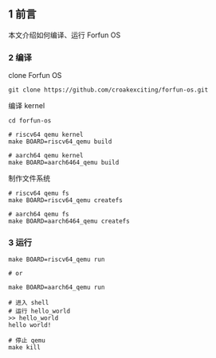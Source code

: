 ## 1 前言

本文介绍如何编译、运行 Forfun OS

### 2 编译

clone Forfun OS

```
git clone https://github.com/croakexciting/forfun-os.git

```

编译 kernel

```
cd forfun-os

# riscv64 qemu kernel
make BOARD=riscv64_qemu build

# aarch64 qemu kernel
make BOARD=aarch6464_qemu build

```

制作文件系统

```
# riscv64 qemu fs
make BOARD=riscv64_qemu createfs

# aarch64 qemu fs
make BOARD=aarch6464_qemu createfs

```

### 3 运行

```
make BOARD=riscv64_qemu run

# or

make BOARD=aarch64_qemu run

# 进入 shell
# 运行 hello_world
>> hello_world
hello world!

# 停止 qemu
make kill

```